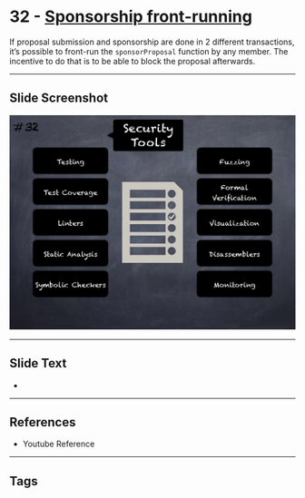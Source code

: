 
# 32 - [Sponsorship front-running](./Sponsorship%20front-running.md)

 If proposal submission and sponsorship are done in 2 different transactions, it’s possible to front-run the `sponsorProposal` function by any member. The incentive to do that is to be able to block the proposal afterwards.


___
## Slide Screenshot
![032.png](../../images/6.Audit%20Techniques%20and%20Tools%20101/032.png)
___
## Slide Text
- 
___
## References
- Youtube Reference
___
## Tags
